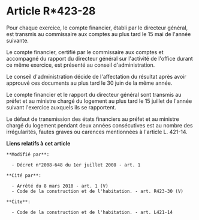 # Article R*423-28

Pour chaque exercice, le compte financier, établi par le directeur général, est transmis au commissaire aux comptes au plus
tard le 15 mai de l'année suivante. 

Le compte financier, certifié par le commissaire aux comptes et accompagné du rapport du directeur général sur l'activité de
l'office durant ce même exercice, est présenté au conseil d'administration. 

Le conseil d'administration décide de l'affectation du résultat après avoir approuvé ces documents au plus tard le 30 juin de
la même année. 

Le compte financier et le rapport du directeur général sont transmis au préfet et au ministre chargé du logement au plus tard
le 15 juillet de l'année suivant l'exercice auxquels ils se rapportent. 

Le défaut de transmission des états financiers au préfet et au ministre chargé du logement pendant deux années consécutives
est au nombre des irrégularités, fautes graves ou carences mentionnées à l'article L. 421-14.

**Liens relatifs à cet article**

	**Modifié par**:

	  - Décret n°2008-648 du 1er juillet 2008 - art. 1

	**Cité par**:

	  - Arrêté du 8 mars 2010 - art. 1 (V)
	  - Code de la construction et de l'habitation. - art. R423-30 (V)

	**Cite**:

	  - Code de la construction et de l'habitation. - art. L421-14
